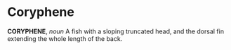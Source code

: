 # Coryphene

**CORYPHENE**, _noun_ A fish with a sloping truncated head, and the dorsal fin extending the whole length of the back.